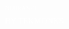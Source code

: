 <p style="color: white !important; font-family: Raleway !important; margin: 0 0 10px 0; padding: 0 !important; font-weight:500 !important; font-style: normal !important;" class="headline-text neuranet">NEURANET</p>
<p style="font-size: 2vw; color: white !important; font-family: Raleway !important; margin: 0 0 10px 0; padding: 0 !important; font-weight:200 !important; font-style: normal !important;" class="neuranet-subtext">BY TEKMONKS</p>